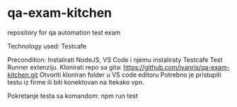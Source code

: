 # qa-exam-kitchen
repository for qa automation test exam

Technology used: Testcafe

Precondition: Instalirati NodeJS, VS Code i njemu instaliraty Testcafe Test Runner extenziju.
Klonirati repo sa gita: https://github.com/ivanris/qa-exam-kitchen.git
Otvoriti kloniran folder u VS code editoru
Potrebno je pristupiti testu iz firme ili biti konektovan na Itekako vpn.

Pokretanje testa sa komandom: npm run test
